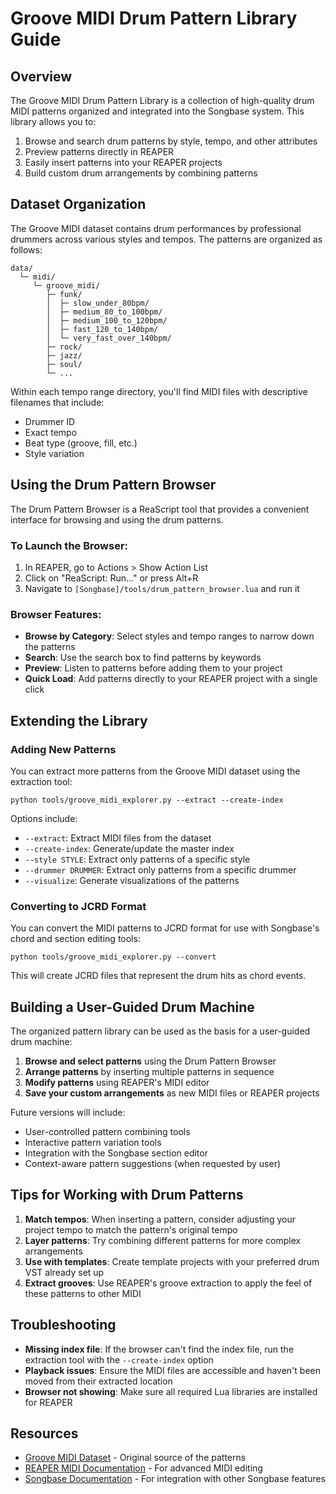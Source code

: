 # Groove MIDI Drum Pattern Library Guide

## Overview

The Groove MIDI Drum Pattern Library is a collection of high-quality drum MIDI patterns organized and integrated into the Songbase system. This library allows you to:

1. Browse and search drum patterns by style, tempo, and other attributes
2. Preview patterns directly in REAPER
3. Easily insert patterns into your REAPER projects
4. Build custom drum arrangements by combining patterns

## Dataset Organization

The Groove MIDI dataset contains drum performances by professional drummers across various styles and tempos. The patterns are organized as follows:

```
data/
  └─ midi/
     └─ groove_midi/
        ├─ funk/
        │  ├─ slow_under_80bpm/
        │  ├─ medium_80_to_100bpm/
        │  ├─ medium_100_to_120bpm/
        │  ├─ fast_120_to_140bpm/
        │  └─ very_fast_over_140bpm/
        ├─ rock/
        ├─ jazz/
        ├─ soul/
        └─ ...
```

Within each tempo range directory, you'll find MIDI files with descriptive filenames that include:
- Drummer ID
- Exact tempo
- Beat type (groove, fill, etc.)
- Style variation

## Using the Drum Pattern Browser

The Drum Pattern Browser is a ReaScript tool that provides a convenient interface for browsing and using the drum patterns.

### To Launch the Browser:

1. In REAPER, go to Actions > Show Action List
2. Click on "ReaScript: Run..." or press Alt+R
3. Navigate to `[Songbase]/tools/drum_pattern_browser.lua` and run it

### Browser Features:

- **Browse by Category**: Select styles and tempo ranges to narrow down the patterns
- **Search**: Use the search box to find patterns by keywords
- **Preview**: Listen to patterns before adding them to your project
- **Quick Load**: Add patterns directly to your REAPER project with a single click

## Extending the Library

### Adding New Patterns

You can extract more patterns from the Groove MIDI dataset using the extraction tool:

```
python tools/groove_midi_explorer.py --extract --create-index
```

Options include:
- `--extract`: Extract MIDI files from the dataset
- `--create-index`: Generate/update the master index
- `--style STYLE`: Extract only patterns of a specific style
- `--drummer DRUMMER`: Extract only patterns from a specific drummer
- `--visualize`: Generate visualizations of the patterns

### Converting to JCRD Format

You can convert the MIDI patterns to JCRD format for use with Songbase's chord and section editing tools:

```
python tools/groove_midi_explorer.py --convert
```

This will create JCRD files that represent the drum hits as chord events.

## Building a User-Guided Drum Machine

The organized pattern library can be used as the basis for a user-guided drum machine:

1. **Browse and select patterns** using the Drum Pattern Browser
2. **Arrange patterns** by inserting multiple patterns in sequence
3. **Modify patterns** using REAPER's MIDI editor
4. **Save your custom arrangements** as new MIDI files or REAPER projects

Future versions will include:

- User-controlled pattern combining tools
- Interactive pattern variation tools
- Integration with the Songbase section editor
- Context-aware pattern suggestions (when requested by user)

## Tips for Working with Drum Patterns

1. **Match tempos**: When inserting a pattern, consider adjusting your project tempo to match the pattern's original tempo
2. **Layer patterns**: Try combining different patterns for more complex arrangements
3. **Use with templates**: Create template projects with your preferred drum VST already set up
4. **Extract grooves**: Use REAPER's groove extraction to apply the feel of these patterns to other MIDI

## Troubleshooting

- **Missing index file**: If the browser can't find the index file, run the extraction tool with the `--create-index` option
- **Playback issues**: Ensure the MIDI files are accessible and haven't been moved from their extracted location
- **Browser not showing**: Make sure all required Lua libraries are installed for REAPER

## Resources

- [Groove MIDI Dataset](https://magenta.tensorflow.org/datasets/groove) - Original source of the patterns
- [REAPER MIDI Documentation](https://www.reaper.fm/sdk/js/midi.php) - For advanced MIDI editing
- [Songbase Documentation](docs/) - For integration with other Songbase features

